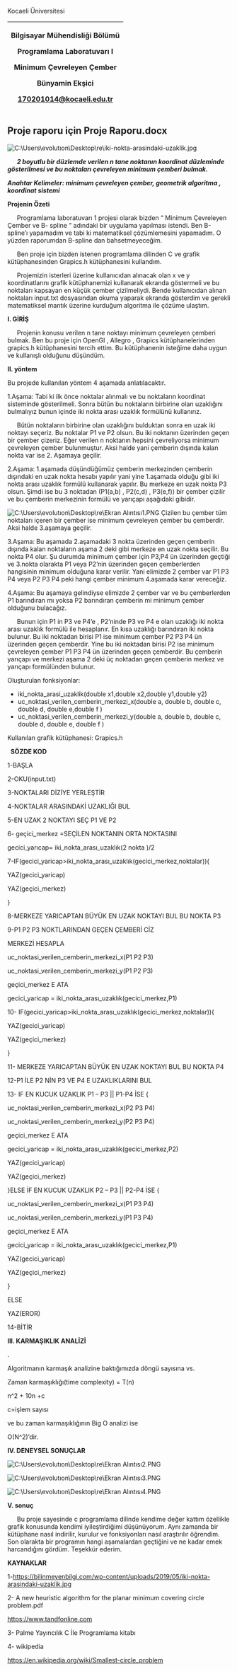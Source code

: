 Kocaeli Üniversitesi


|<p>Bilgisayar Mühendisliği Bölümü </p><p>Programlama Laboratuvarı I</p><p>Minimum Çevreleyen Çember</p><p>Bünyamin Ekşici</p><p>170201014@kocaeli.edu.tr</p>|
| :-: |

## Proje raporu için Proje Raporu.docx

![C:\Users\evolutıon\Desktop\re\iki-nokta-arasindaki-uzaklik.jpg](Images/iki-nokta-arasindaki-uzaklik.jpg)

`	`***2 boyutlu bir düzlemde verilen n tane noktanın koordinat düzleminde gösterilmesi ve bu noktaları çevreleyen minimum  çemberi  bulmak.***


***Anahtar Kelimeler: minimum çevreleyen çember, geometrik algoritma , koordinat sistemi***

**Projenin Özeti**

`   `Programlama laboratuvarı 1 projesi olarak bizden “ Minimum Çevreleyen Çember ve B- spline ” adındaki bir uygulama yapılması istendi. Ben B-spline’ı yapamadım ve tabi ki matematiksel çözümlemesini yapamadım. O yüzden raporumdan B-spline dan bahsetmeyeceğim.

`   `Ben proje için bizden istenen programlama dilinden C ve grafik kütüphanesinden Grapics.h kütüphanesini kullandım.

`   `Projemizin isterleri üzerine kullanıcıdan alınacak olan x ve y koordinatlarını grafik kütüphanemizi kullanarak ekranda göstermeli ve bu noktaları kapsayan en küçük çember çizilmeliydi. Bende kullanıcıdan alınan noktaları input.txt dosyasından okuma yaparak ekranda gösterdim ve gerekli matematiksel mantık üzerine kurduğum algoritma ile çözüme ulaştım. 


**I.  GİRİŞ**

`	`Projenin konusu verilen n tane noktayı minimum çevreleyen çemberi bulmak. Ben bu proje için OpenGl , Allegro , Grapics kütüphanelerinden grapics.h kütüphanesini tercih ettim. Bu kütüphanenin isteğime daha uygun ve kullanışlı olduğunu düşündüm.



**II. yöntem**

Bu projede kullanılan yöntem 4 aşamada anlatılacaktır.

1\.Aşama: Tabi ki ilk önce noktalar alınmalı ve bu noktaların koordinat sisteminde gösterilmeli. Sonra bütün bu noktaların birbirine olan uzaklığını bulmalıyız bunun içinde iki nokta arası uzaklık formülünü kullanırız.




`   `Bütün noktaların birbirine olan uzaklığını bulduktan sonra en uzak iki  noktayı seçeriz. Bu noktalar P1 ve P2 olsun.  Bu iki noktanın üzerinden geçen bir çember çizeriz. Eğer verilen n noktanın hepsini çevreliyorsa minimum çevreleyen çember bulunmuştur. Aksi halde yani çemberin dışında kalan nokta var ise 2. Aşamaya geçilir.

2\.Aşama: 1.aşamada düşündüğümüz çemberin merkezinden çemberin dışındaki en uzak nokta hesabı yapılır yani yine 1.aşamada olduğu gibi iki nokta arası uzaklık formülü kullanarak yapılır. Bu merkeze en uzak nokta P3 olsun. Şimdi ise bu 3 noktadan (P1(a,b) , P2(c,d) , P3(e,f)) bir çember çizilir ve bu çemberin merkezinin formülü ve yarıçapı aşağıdaki gibidir. 

![C:\Users\evolutıon\Desktop\re\Ekran Alıntısı1.PNG](Images/Ekran%20Alıntısı1.PNG)   Çizilen bu çember tüm noktaları içeren bir çember ise minimum çevreleyen çember bu çemberdir. Aksi halde 3.aşamaya geçilir.

3\.Aşama: Bu aşamada 2.aşamadaki 3 nokta üzerinden geçen çemberin dışında kalan noktaların aşama 2 deki gibi merkeze en uzak nokta seçilir. Bu nokta P4 olur. Şu durumda minimum çember için P3,P4 ün üzerinden geçtiği ve 3.nokta olarakta P1 veya P2’nin üzerinden geçen çemberlerden hangisinin minimum olduğuna karar verilir. Yani elimizde 2 çember var P1 P3 P4 veya P2 P3 P4 peki hangi çember minimum 4.aşamada karar vereceğiz.

4\.Aşama:  Bu aşamaya gelindiyse elimizde 2 çember var ve bu çemberlerden P1 barındıran mı yoksa P2 barındıran çemberin mi minimum çember olduğunu bulacağız.

`   `Bunun için P1 in P3 ve P4’e  , P2’ninde P3 ve P4 e olan uzaklığı iki nokta arası uzaklık formülü ile hesaplanır. En kısa uzaklığı barındıran   iki nokta bulunur. Bu iki noktadan birisi P1 ise minimum çember P2 P3 P4 ün üzerinden geçen çemberdir. Yine bu iki noktadan birisi P2 ise minimum çevreleyen çember P1 P3 P4 ün üzerinden geçen çemberdir. Bu çemberin yarıçapı ve merkezi aşama 2 deki üç noktadan geçen çemberin merkez ve yarıçapı formülünden bulunur.

Oluşturulan fonksiyonlar:

- iki\_nokta\_arasi\_uzaklik(double x1,double x2,double y1,double y2)
- uc\_noktasi\_verilen\_cemberin\_merkezi\_x(double a, double b, double c, double d, double e,double f )
- uc\_noktasi\_verilen\_cemberin\_merkezi\_y(double a, double b, double c, double d, double e, double f )

Kullanılan grafik kütüphanesi:  Grapics.h


` `**SÖZDE KOD**

1-BAŞLA 

2-OKU(input.txt)

3-NOKTALARI DİZİYE YERLEŞTİR

4-NOKTALAR ARASINDAKİ UZAKLIĞI BUL

5-EN UZAK 2 NOKTAYI SEÇ P1 VE P2

6- geçici\_merkez =SEÇİLEN NOKTANIN ORTA NOKTASINI 

gecici\_yarıcap= iki\_nokta\_arası\_uzaklık(2 nokta )/2

7-IF(gecici\_yaricap>iki\_nokta\_arası\_uzaklık(gecici\_merkez,noktalar)){

YAZ(gecici\_yaricap)

YAZ(geçici\_merkez)

}

8-MERKEZE YARICAPTAN BÜYÜK EN UZAK  NOKTAYI BUL BU NOKTA P3

9-P1 P2 P3 NOKTLARINDAN GEÇEN ÇEMBERİ CİZ 

MERKEZİ HESAPLA 

uc\_noktasi\_verilen\_cemberin\_merkezi\_x(P1 P2 P3)

uc\_noktasi\_verilen\_cemberin\_merkezi\_y(P1 P2 P3)

geçici\_merkez E ATA 

gecici\_yaricap = iki\_nokta\_arası\_uzaklık(gecici\_merkez,P1)

10- IF(gecici\_yaricap>iki\_nokta\_arası\_uzaklık(gecici\_merkez,noktalar)){

YAZ(gecici\_yaricap)

YAZ(geçici\_merkez)

}

11- MERKEZE YARICAPTAN BÜYÜK EN UZAK  NOKTAYI BUL BU NOKTA P4

12-P1 İLE P2 NİN P3 VE P4 E UZAKLIKLARINI BUL 

13- IF EN KUCUK UZAKLIK P1 – P3 || P1-P4  İSE {

uc\_noktasi\_verilen\_cemberin\_merkezi\_x(P2 P3 P4)

uc\_noktasi\_verilen\_cemberin\_merkezi\_y(P2 P3 P4)

geçici\_merkez E ATA 

gecici\_yaricap = iki\_nokta\_arası\_uzaklık(gecici\_merkez,P2)

YAZ(gecici\_yaricap)

YAZ(geçici\_merkez)


}ELSE İF EN KUCUK UZAKLIK P2 – P3 || P2-P4  İSE {

uc\_noktasi\_verilen\_cemberin\_merkezi\_x(P1 P3 P4)

uc\_noktasi\_verilen\_cemberin\_merkezi\_y(P1 P3 P4)

geçici\_merkez E ATA 

gecici\_yaricap = iki\_nokta\_arası\_uzaklık(gecici\_merkez,P1)

YAZ(gecici\_yaricap)

YAZ(geçici\_merkez)


}

ELSE 

YAZ(EROR)

14-BİTİR


**III. KARMAŞIKLIK ANALİZİ**

.

Algoritmanın karmaşık analizine baktığımızda döngü sayısına vs.

Zaman karmaşıklığı(time complexity) = T(n)

n^2 + 10n +c 

c=işlem sayısı

ve bu zaman karmaşıklığının Big O analizi ise

O(N^2)’dir.





**IV. DENEYSEL SONUÇLAR**



![C:\Users\evolutıon\Desktop\re\Ekran Alıntısı2.PNG](Images/Ekran%20Alıntısı2.PNG)

























![C:\Users\evolutıon\Desktop\re\Ekran Alıntısı3.PNG](Images/Ekran%20Alıntısı3.PNG)

![C:\Users\evolutıon\Desktop\re\Ekran Alıntısı4.PNG](Images/Ekran%20Alıntısı4.PNG)



**V. sonuç**

`	`Bu proje sayesinde c programlama dilinde kendime değer kattım özellikle grafik konusunda kendimi iyileştirdiğimi düşünüyorum. Aynı zamanda bir kütüphane nasıl indirilir, kurulur ve fonksiyonları nasıl araştırılır öğrendim. Son olarakta bir programın hangi aşamalardan geçtiğini ve ne kadar emek harcandığını gördüm. Teşekkür ederim.



**KAYNAKLAR**

1-https://bilinmeyenbilgi.com/wp-content/uploads/2019/05/iki-nokta-arasindaki-uzaklik.jpg

2-  A new heuristic algorithm for the planar minimum covering circle problem.pdf

<https://www.tandfonline.com>

3- Palme Yayıncılık C İle Programlama kitabı

4- wikipedia 

<https://en.wikipedia.org/wiki/Smallest-circle_problem>

